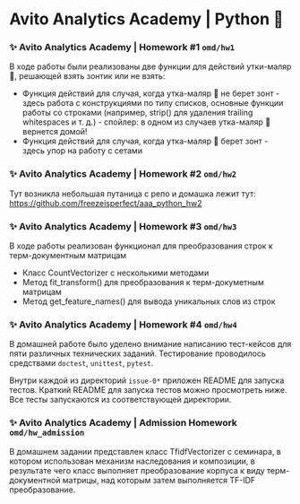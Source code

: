 # Avito Analytics Academy | Python 🐍



### ✨ Avito Analytics Academy | Homework #1 `omd/hw1`


В ходе работы были реализованы две функции для действий утки-маляр 🦆, решающей взять зонтик или не взять:
- Функция действий для случая, когда утка-маляр 🦆 не берет зонт - здесь работа с конструкциями по типу списков, основные функции работы со строками (например, strip() для удаления trailing whitespaces и т. д.) - спойлер: в одном из случаев утка-маляр 🦆 вернется домой!
- Функция действий для случая, когда утка-маляр 🦆 берет зонт - здесь упор на работу с сетами



### ✨ Avito Analytics Academy | Homework #2 `omd/hw2`


Тут возникла небольшая путаница с репо и домашка лежит тут: https://github.com/freezeisperfect/aaa_python_hw2



### ✨ Avito Analytics Academy | Homework #3 `omd/hw3`


В ходе работы реализован функционал для преобразования строк к терм-документным матрицам
- Класс CountVectorizer с несколькими методами
- Метод fit_transform() для преобразования к терм-докуметным матрицам
- Метод get_feature_names() для вывода уникальных слов из строк



### ✨ Avito Analytics Academy | Homework #4 `omd/hw4`


В домашней работе было уделено внимание написанию тест-кейсов для пяти различных технических заданий. Тестирование проводилось средствами `doctest`, `unittest`, `pytest`.

Внутри каждой из директорий `issue-0*` приложен README для запуска тестов. Краткий README для запуска тестов можно просмотреть ниже. Все тесты запускаются из соответствующей директории.



### ✨ Avito Analytics Academy | Admission Homework `omd/hw_admission`


В домашнем задании представлен класс TfidfVectorizer с семинара, в котором использован механизм наследования и композиции, в результате чего класс выполняет преобразование корпуса к виду терм-документной матрицы, над которым затем выполняется TF-IDF преобразование.
